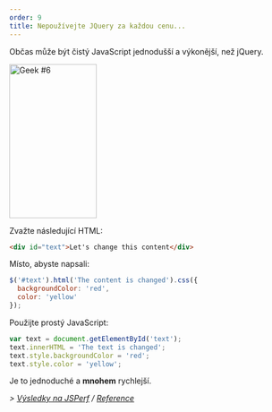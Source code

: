 ```yaml
---
order: 9
title: Nepoužívejte JQuery za každou cenu...
---
```


Občas může být čistý JavaScript jednodušší a výkonější, než jQuery.

<div class="img-right">
  <img id="geek-6" class="icos-geek" src="http://browserdiet.com/img/6.png" alt="Geek #6" width="156" height="275" />
</div>

Zvažte následující HTML:

```html
<div id="text">Let's change this content</div>
```

Místo, abyste napsali:

```js
$('#text').html('The content is changed').css({
  backgroundColor: 'red',
  color: 'yellow'
});
```

Použijte prostý JavaScript:

```js
var text = document.getElementById('text');
text.innerHTML = 'The text is changed';
text.style.backgroundColor = 'red';
text.style.color = 'yellow';
```

Je to jednoduché a **mnohem** rychlejší.

*> [Výsledky na JSPerf](http://jsperf.com/jquery-vs-javascript-performance-text) / [Reference](https://github.com/zenorocha/browser-diet/wiki/References#dont-use-jquery)*